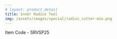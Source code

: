 ```yaml
---
# layout: product_detail
title: Inner Radius Tool
img: /assets/images/special/radius_cutter-min.png
---
```

Item Code - SRVSP25